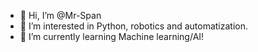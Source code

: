 - 👋 Hi, I’m @Mr-Span
- 👀 I’m interested in Python, robotics and automatization.
- 🌱 I’m currently learning Machine learning/AI!

